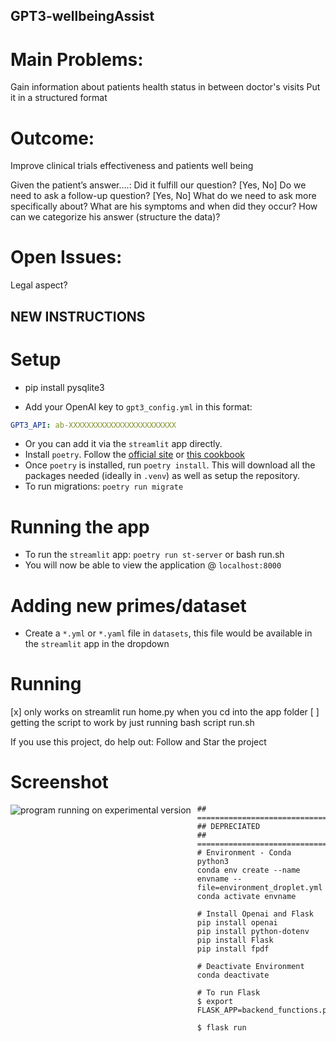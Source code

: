 ## GPT3-wellbeingAssist

# Main Problems: 
Gain information about patients health status in between doctor's visits 
Put it in a structured format

# Outcome: 
Improve clinical trials effectiveness and patients well being

Given the patient’s answer….: 
Did it fulfill our question? [Yes, No]
Do we need to ask a follow-up question? [Yes, No]
What do we need to ask more specifically about? 
What are his symptoms and when did they occur? 
How can we categorize his answer (structure the data)? 

# Open Issues: 
Legal aspect?

## NEW INSTRUCTIONS

# Setup

- pip install pysqlite3

- Add your OpenAI key to `gpt3_config.yml` in this format:

```yaml
GPT3_API: ab-XXXXXXXXXXXXXXXXXXXXXXXX
```
- Or you can add it via the `streamlit` app directly.
- Install `poetry`. Follow the [official site](https://python-poetry.org/docs/#installation) or [this cookbook](https://soumendra.gitbook.io/deeplearning-cookbook/setting-up/setting-up-poetry-for-your-project)
- Once `poetry` is installed, run `poetry install`. This will download all the packages needed (ideally in `.venv`) as well as setup the repository.
- To run migrations: `poetry run migrate`

# Running the app
- To run the `streamlit` app: `poetry run st-server` or bash run.sh
- You will now be able to view the application @ `localhost:8000`

# Adding new primes/dataset
- Create a `*.yml` or `*.yaml` file in `datasets`, this file would be available in the `streamlit` app in the dropdown

# Running
[x] only works on streamlit run home.py when you cd into the app folder
[ ] getting the script to work by just running bash script run.sh

If you use this project, do help out:
Follow and Star the project

# Screenshot

<img src="https://ibb.co/TgH5p6t/experiment1.png"
     alt="program running on experimental version"
     style="float: left; margin-right: 10px;" />

```
## ======================================
## DEPRECIATED
## ======================================
# Environment - Conda python3
conda env create --name envname --file=environment_droplet.yml
conda activate envname

# Install Openai and Flask 
pip install openai
pip install python-dotenv
pip install Flask
pip install fpdf

# Deactivate Environment
conda deactivate

# To run Flask
$ export FLASK_APP=backend_functions.py 

$ flask run
